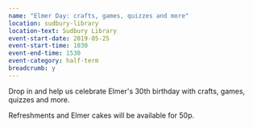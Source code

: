 ```yaml
---
name: "Elmer Day: crafts, games, quizzes and more"
location: sudbury-library
location-text: Sudbury Library
event-start-date: 2019-05-25
event-start-time: 1030
event-end-time: 1530
event-category: half-term
breadcrumb: y
---
```


Drop in and help us celebrate Elmer's 30th birthday with crafts, games, quizzes and more.

Refreshments and Elmer cakes will be available for 50p.

